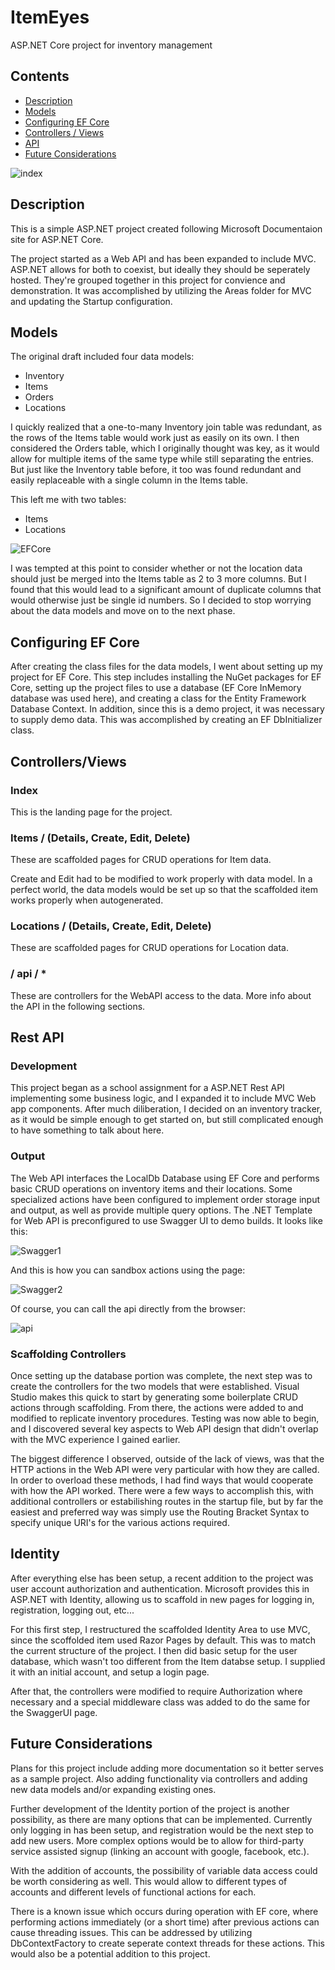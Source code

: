 # ItemEyes
ASP.NET Core project for inventory management

## Contents
- [Description](#description)
- [Models](#models)
- [Configuring EF Core](#configuring-ef-core)
- [Controllers / Views](#controllersviews)
- [API](#rest-api)
- [Future Considerations](#future-considerations)

![index](https://github.com/kellivan/ItemEyes/blob/main/screenshots/index.png)

## Description
This is a simple ASP.NET project created following Microsoft Documentaion site
for ASP.NET Core.

The project started as a Web API and has been expanded to include MVC.
ASP.NET allows for both to coexist, but ideally they should be seperately hosted.
They're grouped together in this project for convience and demonstration.
It was accomplished by utilizing the Areas folder for MVC and updating the Startup
configuration.

## Models

The original draft included four data models:
- Inventory
- Items
- Orders
- Locations

I quickly realized that a one-to-many Inventory join table was redundant, as the rows of the Items table
would work just as easily on its own. I then considered the Orders table, which I originally thought
was key, as it would allow for multiple items of the same type while still separating the entries.  But
just like the Inventory table before, it too was found redundant and easily replaceable with a single
column in the Items table.

This left me with two tables:
- Items
- Locations

![EFCore](https://github.com/kellivan/ItemEyes/blob/main/screenshots/efcore.png)

I was tempted at this point to consider whether or not the location data should just be
merged into the Items table as 2 to 3 more columns.  But I found that this would lead to
a significant amount of duplicate columns that would otherwise just be single id numbers.  So I
decided to stop worrying about the data models and move on to the next phase.

## Configuring EF Core
After creating the class files for the data models, I went about setting up my project for
EF Core.  This step includes installing the NuGet packages for EF Core, setting up the project files
to use a database (EF Core InMemory database was used here), and creating a class for the
Entity Framework Database Context.  In addition, since this is a demo project, it was necessary to
supply demo data.  This was accomplished by creating an EF DbInitializer class.

## Controllers/Views

### Index
This is the landing page for the project.

### Items / (Details, Create, Edit, Delete)
These are scaffolded pages for CRUD operations for Item data.

Create and Edit had to be modified to work properly with data model.
In a perfect world, the data models would be set up so that the scaffolded item
works properly when autogenerated.

### Locations / (Details, Create, Edit, Delete)
These are scaffolded pages for CRUD operations for Location data.

### / api / *
These are controllers for the WebAPI access to the data. More info about the API in the following
sections.

## Rest API

### Development
This project began as a school assignment for a ASP.NET Rest API implementing some business logic,
and I expanded it to include MVC Web app components. After much diliberation,
I decided on an inventory tracker, as it would be simple enough to get started on, but still
complicated enough to have something to talk about here.

### Output
The Web API interfaces the LocalDb Database using EF Core and performs basic CRUD operations
on inventory items and their locations.  Some specialized actions have been configured to
implement order storage input and output, as well as provide multiple query options.
The .NET Template for Web API is preconfigured to use Swagger UI to demo builds. It looks like
this:

![Swagger1](https://github.com/kellivan/ItemEyes/blob/main/screenshots/api.png)

And this is how you can sandbox actions using the page:

![Swagger2](https://github.com/kellivan/ItemEyes/blob/main/screenshots/api-get.png)


Of course, you can call the api directly from the browser:

![api](https://github.com/kellivan/ItemEyes/blob/main/screenshots/api.gif)

### Scaffolding Controllers
Once setting up the database portion was complete, the next step was to create the controllers
for the two models that were established. Visual Studio makes this quick to start by generating
some boilerplate CRUD actions through scaffolding.  From there, the actions were added to and modified
to replicate inventory procedures.  Testing was now able to begin, and I discovered several key
aspects to Web API design that didn't overlap with the MVC experience I gained earlier.

The biggest difference I observed, outside of the lack of views, was that the HTTP actions in
the Web API were very particular with how they are called.  In order to overload these methods,
I had find ways that would cooperate with how the API worked.  There were a few ways to accomplish
this, with additional controllers or estabilishing routes in the startup file, but by far the
easiest and preferred way was simply use the Routing Bracket Syntax to specify unique
URI's for the various actions required.

## Identity
After everything else has been setup, a recent addition to the project was user account
authorization and authentication.  Microsoft provides this in ASP.NET with Identity, 
allowing us to scaffold in new pages for logging in, registration, logging out, etc...

For this first step, I restructured the scaffolded Identity Area to use MVC, since the
scoffolded item used Razor Pages by default.  This was to match the current structure
of the project.  I then did basic setup for the user database, which wasn't too different
from the Item databse setup.  I supplied it with an initial account, and setup a login page.

After that, the controllers were modified to require Authorization where necessary and
a special middleware class was added to do the same for the SwaggerUI page.

## Future Considerations
Plans for this project include adding more documentation so it better serves as a sample project.
Also adding functionality via controllers and adding new data models and/or expanding existing ones.

Further development of the Identity portion of the project is another possibility, as there
are many options that can be implemented.  Currently only logging in has been setup, and registration
would be the next step to add new users.  More complex options would be to allow for third-party
service assisted signup (linking an account with google, facebook, etc.). 

With the addition of accounts, the possibility of variable data access could be worth considering as
well.  This would allow to different types of accounts and different levels of functional actions
for each.

There is a known issue which occurs during operation with EF core, where
performing actions immediately (or a short time) after previous actions can cause threading issues.
This can be addressed by utilizing DbContextFactory to create seperate context threads for these
actions. This would also be a potential addition to this project.
